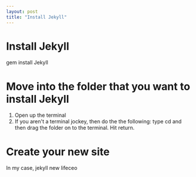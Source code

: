 ```yaml
---
layout: post
title: "Install Jekyll"
---
```


# Install Jekyll

gem install Jekyll

# Move into the folder that you want to install Jekyll

1. Open up the terminal
2. If you aren't a terminal jockey, then do the the following:
	type cd and then drag the folder on to the terminal.  Hit return.

# Create your new site

In my case, jekyll new lifeceo



